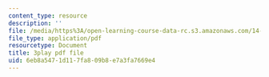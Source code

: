 ```yaml
---
content_type: resource
description: ''
file: /media/https%3A/open-learning-course-data-rc.s3.amazonaws.com/14-01sc-principles-of-microeconomics-fall-2011/6eb8a5471d117fa809b8e7a3fa7669e4_9kH0x7V_0Ig.pdf
file_type: application/pdf
resourcetype: Document
title: 3play pdf file
uid: 6eb8a547-1d11-7fa8-09b8-e7a3fa7669e4
---
```

